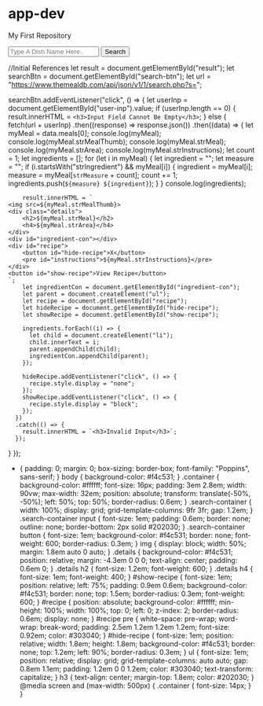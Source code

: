 # app-dev
My First Repository


<html lang="en">
  <head>
    <meta name="viewport" content="width=device-width, initial-scale=1.0" />
    <title>Recipe App</title>
    <!-- Google Fonts -->
    <link
      href="https://fonts.googleapis.com/css2?family=Poppins:wght@400;600&display=swap"
      rel="stylesheet"
    />
    <!-- Stylesheet -->
    <link rel="stylesheet" href="css.css" />
  </head>
  <body>
    <div class="container">
      <div class="search-container">
        <input
          type="text"
          placeholder="Type A Dish Name Here.."
          id="user-inp"
        />
        <button id="search-btn">Search</button>
      </div>
      <div id="result"></div>
    </div>
    <!-- Script -->
    <script src="script.js"></script>
  </body>
</html>


//Initial References
let result = document.getElementById("result");
let searchBtn = document.getElementById("search-btn");
let url = "https://www.themealdb.com/api/json/v1/1/search.php?s=";

searchBtn.addEventListener("click", () => {
  let userInp = document.getElementById("user-inp").value;
  if (userInp.length == 0) {
    result.innerHTML = `<h3>Input Field Cannot Be Empty</h3>`;
  } else {
    fetch(url + userInp)
      .then((response) => response.json())
      .then((data) => {
        let myMeal = data.meals[0];
        console.log(myMeal);
        console.log(myMeal.strMealThumb);
        console.log(myMeal.strMeal);
        console.log(myMeal.strArea);
        console.log(myMeal.strInstructions);
        let count = 1;
        let ingredients = [];
        for (let i in myMeal) {
          let ingredient = "";
          let measure = "";
          if (i.startsWith("strIngredient") && myMeal[i]) {
            ingredient = myMeal[i];
            measure = myMeal[`strMeasure` + count];
            count += 1;
            ingredients.push(`${measure} ${ingredient}`);
          }
        }
        console.log(ingredients);

        result.innerHTML = `
    <img src=${myMeal.strMealThumb}>
    <div class="details">
        <h2>${myMeal.strMeal}</h2>
        <h4>${myMeal.strArea}</h4>
    </div>
    <div id="ingredient-con"></div>
    <div id="recipe">
        <button id="hide-recipe">X</button>
        <pre id="instructions">${myMeal.strInstructions}</pre>
    </div>
    <button id="show-recipe">View Recipe</button>
    `;
        let ingredientCon = document.getElementById("ingredient-con");
        let parent = document.createElement("ul");
        let recipe = document.getElementById("recipe");
        let hideRecipe = document.getElementById("hide-recipe");
        let showRecipe = document.getElementById("show-recipe");

        ingredients.forEach((i) => {
          let child = document.createElement("li");
          child.innerText = i;
          parent.appendChild(child);
          ingredientCon.appendChild(parent);
        });

        hideRecipe.addEventListener("click", () => {
          recipe.style.display = "none";
        });
        showRecipe.addEventListener("click", () => {
          recipe.style.display = "block";
        });
      })
      .catch(() => {
        result.innerHTML = `<h3>Invalid Input</h3>`;
      });
  }
});



* {
  padding: 0;
  margin: 0;
  box-sizing: border-box;
  font-family: "Poppins", sans-serif;
}
body {
  background-color: #f4c531;
}
.container {
  background-color: #ffffff;
  font-size: 16px;
  padding: 3em 2.8em;
  width: 90vw;
  max-width: 32em;
  position: absolute;
  transform: translate(-50%, -50%);
  left: 50%;
  top: 50%;
  border-radius: 0.6em;
}
.search-container {
  width: 100%;
  display: grid;
  grid-template-columns: 9fr 3fr;
  gap: 1.2em;
}
.search-container input {
  font-size: 1em;
  padding: 0.6em;
  border: none;
  outline: none;
  border-bottom: 2px solid #202030;
}
.search-container button {
  font-size: 1em;
  background-color: #f4c531;
  border: none;
  font-weight: 600;
  border-radius: 0.3em;
}
img {
  display: block;
  width: 50%;
  margin: 1.8em auto 0 auto;
}
.details {
  background-color: #f4c531;
  position: relative;
  margin: -4.3em 0 0 0;
  text-align: center;
  padding: 0.6em 0;
}
.details h2 {
  font-size: 1.2em;
  font-weight: 600;
}
.details h4 {
  font-size: 1em;
  font-weight: 400;
}
#show-recipe {
  font-size: 1em;
  position: relative;
  left: 75%;
  padding: 0.9em 0.6em;
  background-color: #f4c531;
  border: none;
  top: 1.5em;
  border-radius: 0.3em;
  font-weight: 600;
}
#recipe {
  position: absolute;
  background-color: #ffffff;
  min-height: 100%;
  width: 100%;
  top: 0;
  left: 0;
  z-index: 2;
  border-radius: 0.6em;
  display: none;
}
#recipe pre {
  white-space: pre-wrap;
  word-wrap: break-word;
  padding: 2.5em 1.2em 1.2em 1.2em;
  font-size: 0.92em;
  color: #303040;
}
#hide-recipe {
  font-size: 1em;
  position: relative;
  width: 1.8em;
  height: 1.8em;
  background-color: #f4c531;
  border: none;
  top: 1.2em;
  left: 90%;
  border-radius: 0.3em;
}
ul {
  font-size: 1em;
  position: relative;
  display: grid;
  grid-template-columns: auto auto;
  gap: 0.8em 1.1em;
  padding: 1.2em 0 0 1.2em;
  color: #303040;
  text-transform: capitalize;
}
h3 {
  text-align: center;
  margin-top: 1.8em;
  color: #202030;
}
@media screen and (max-width: 500px) {
  .container {
    font-size: 14px;
  }
}
